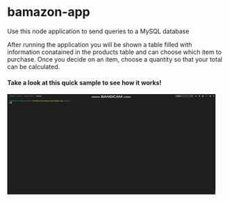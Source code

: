 # bamazon-app

Use this node application to send queries to a MySQL database

After running the application you will be shown a table filled with information conatained in the products table and can choose which item to purchase.  Once you decide on an item, choose a quantity so that your total can be calculated.

#### Take a look at this quick sample to see how it works!

![Bam! Bamazon](https://github.com/ashalkey/bamazon-app/blob/master/images/demo.gif)
